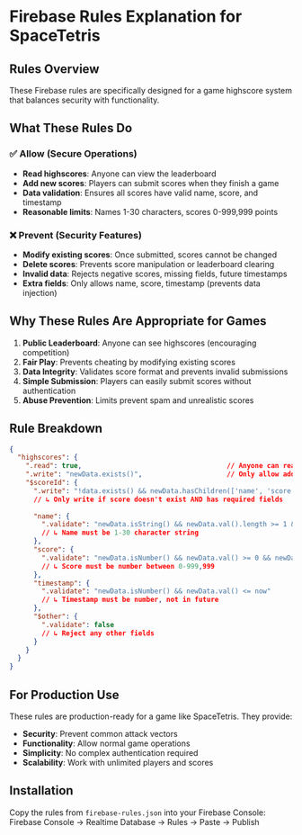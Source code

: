 # Firebase Rules Explanation for SpaceTetris

## Rules Overview
These Firebase rules are specifically designed for a game highscore system that balances security with functionality.

## What These Rules Do

### ✅ **Allow (Secure Operations)**
- **Read highscores**: Anyone can view the leaderboard
- **Add new scores**: Players can submit scores when they finish a game
- **Data validation**: Ensures all scores have valid name, score, and timestamp
- **Reasonable limits**: Names 1-30 characters, scores 0-999,999 points

### ❌ **Prevent (Security Features)**
- **Modify existing scores**: Once submitted, scores cannot be changed
- **Delete scores**: Prevents score manipulation or leaderboard clearing
- **Invalid data**: Rejects negative scores, missing fields, future timestamps
- **Extra fields**: Only allows name, score, timestamp (prevents data injection)

## Why These Rules Are Appropriate for Games

1. **Public Leaderboard**: Anyone can see highscores (encouraging competition)
2. **Fair Play**: Prevents cheating by modifying existing scores
3. **Data Integrity**: Validates score format and prevents invalid submissions
4. **Simple Submission**: Players can easily submit scores without authentication
5. **Abuse Prevention**: Limits prevent spam and unrealistic scores

## Rule Breakdown

```json
{
  "highscores": {
    ".read": true,                                    // Anyone can read scores
    ".write": "newData.exists()",                     // Only allow adding data
    "$scoreId": {
      ".write": "!data.exists() && newData.hasChildren(['name', 'score', 'timestamp'])",
      // ↳ Only write if score doesn't exist AND has required fields
      
      "name": {
        ".validate": "newData.isString() && newData.val().length >= 1 && newData.val().length <= 30"
        // ↳ Name must be 1-30 character string
      },
      "score": {
        ".validate": "newData.isNumber() && newData.val() >= 0 && newData.val() <= 999999"
        // ↳ Score must be number between 0-999,999
      },
      "timestamp": {
        ".validate": "newData.isNumber() && newData.val() <= now"
        // ↳ Timestamp must be number, not in future
      },
      "$other": {
        ".validate": false
        // ↳ Reject any other fields
      }
    }
  }
}
```

## For Production Use
These rules are production-ready for a game like SpaceTetris. They provide:
- **Security**: Prevent common attack vectors
- **Functionality**: Allow normal game operations
- **Simplicity**: No complex authentication required
- **Scalability**: Work with unlimited players and scores

## Installation
Copy the rules from `firebase-rules.json` into your Firebase Console:
Firebase Console → Realtime Database → Rules → Paste → Publish